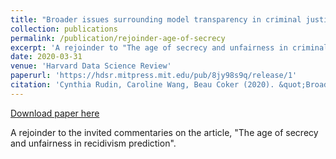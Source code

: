 ```yaml
---
title: "Broader issues surrounding model transparency in criminal justice risk scoring"
collection: publications
permalink: /publication/rejoinder-age-of-secrecy
excerpt: 'A rejoinder to "The age of secrecy and unfairness in criminal recidivism prediction".'
date: 2020-03-31
venue: 'Harvard Data Science Review'
paperurl: 'https://hdsr.mitpress.mit.edu/pub/8jy98s9q/release/1'
citation: 'Cynthia Rudin, Caroline Wang, Beau Coker (2020). &quot;Broader issues surrounding model transparency in criminal justice risk scoring.&quot; <i>HDSR</i>. 2(1).'
---
```


[Download paper here](http://carolinewang01.github.io/files/rejoinder_age_of_secrecy.pdf)

A rejoinder to the invited commentaries on the article, "The age of secrecy and unfairness in recidivism prediction".